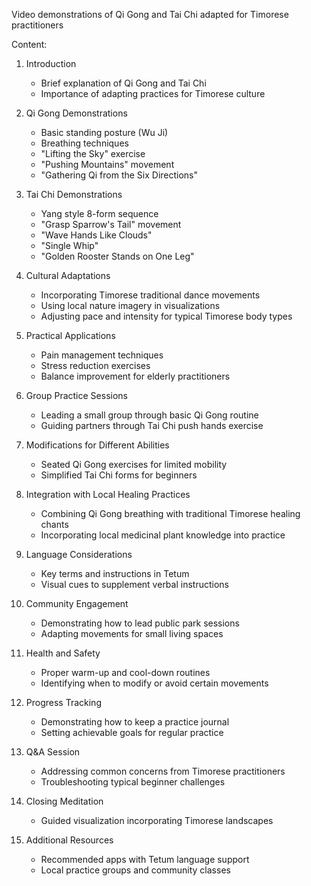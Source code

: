Video demonstrations of Qi Gong and Tai Chi adapted for Timorese practitioners

Content:

1. Introduction
   - Brief explanation of Qi Gong and Tai Chi
   - Importance of adapting practices for Timorese culture

2. Qi Gong Demonstrations
   - Basic standing posture (Wu Ji)
   - Breathing techniques
   - "Lifting the Sky" exercise
   - "Pushing Mountains" movement
   - "Gathering Qi from the Six Directions"

3. Tai Chi Demonstrations
   - Yang style 8-form sequence
   - "Grasp Sparrow's Tail" movement
   - "Wave Hands Like Clouds"
   - "Single Whip"
   - "Golden Rooster Stands on One Leg"

4. Cultural Adaptations
   - Incorporating Timorese traditional dance movements
   - Using local nature imagery in visualizations
   - Adjusting pace and intensity for typical Timorese body types

5. Practical Applications
   - Pain management techniques
   - Stress reduction exercises
   - Balance improvement for elderly practitioners

6. Group Practice Sessions
   - Leading a small group through basic Qi Gong routine
   - Guiding partners through Tai Chi push hands exercise

7. Modifications for Different Abilities
   - Seated Qi Gong exercises for limited mobility
   - Simplified Tai Chi forms for beginners

8. Integration with Local Healing Practices
   - Combining Qi Gong breathing with traditional Timorese healing chants
   - Incorporating local medicinal plant knowledge into practice

9. Language Considerations
   - Key terms and instructions in Tetum
   - Visual cues to supplement verbal instructions

10. Community Engagement
    - Demonstrating how to lead public park sessions
    - Adapting movements for small living spaces

11. Health and Safety
    - Proper warm-up and cool-down routines
    - Identifying when to modify or avoid certain movements

12. Progress Tracking
    - Demonstrating how to keep a practice journal
    - Setting achievable goals for regular practice

13. Q&A Session
    - Addressing common concerns from Timorese practitioners
    - Troubleshooting typical beginner challenges

14. Closing Meditation
    - Guided visualization incorporating Timorese landscapes

15. Additional Resources
    - Recommended apps with Tetum language support
    - Local practice groups and community classes